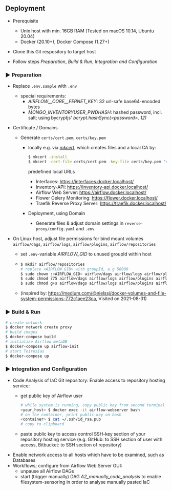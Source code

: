 ## Deployment

- Prerequisite
  - Unix host with min. 16GB RAM (Tested on macOS 10.14, Ubuntu 20.04)
  - Docker (20.10+), Docker Compose (1.27+)

- Clone this Git respository to target host
- Follow steps _Preparation_, _Build & Run_, _Integration and Configuration_

### ▶ Preparation
- Replace `.env.sample` with `.env`
  - special requirements:
    - _AIRFLOW__CORE__FERNET_KEY_: 32 url-safe base64-encoded bytes
    - _MONGO_INVENTORYUSER_PWDHASH_: hashed password, incl. salt; using bycryptjs' *bcrypt.hashSync(\<password>, 12)*

- Certificate / Domains

  - Generate `certs/cert.pem`, `certs/key.pem `
    - locally e.g. via [*mkcert*](https://github.com/FiloSottile/mkcert), which creates files and a local CA by:
      ```bash
      $ mkcert -install
      $ mkcert -cert-file certs/cert.pem -key-file certs/key.pem "docker.localhost" "*.docker.localhost"
      ```
      predefined local URLs
        - Interfaces: https://interfaces.docker.localhost/
        - Inventory-API: https://inventory-api.docker.localhost/
        - Airflow Web Server: https://airflow.docker.localhost/
        - Flower Celery Monitoring: https://flower.docker.localhost/
        - Traefik Reverse Proxy Server: https://traefik.docker.localhost/


    - Deployment, using Domain
      - Generate files & adjust domain settings in `reverse-proxy/config.yaml` and `.env`


- On Linux host, adjust file permissions for bind mount volumes `airflow/dags`, `airflow/logs`, `airflow/plugins`, `airflow/repositories`
  - set `.env`-variable _AIRFLOW_GID_ to unused groupId within host
  - 
    ```bash
    $ mkdir airflow/repositories 
    # replace <AIRFLOW_GID> with groupId, e.g 50000
    $ sudo chown :<AIRFLOW_GID> airflow/dags airflow/logs airflow/plugins airflow/repositories 
    $ sudo chmod 775 airflow/dags airflow/logs airflow/plugins airflow/repositories 
    $ sudo chmod g+s airflow/dags airflow/logs airflow/plugins airflow/repositories 
    ```
  
  - (inspired by:  https://medium.com/@nielssj/docker-volumes-and-file-system-permissions-772c1aee23ca, Visited on 2021-08-31)

### ▶ Build & Run
```bash
# create network
$ docker network create proxy
# build images
$ docker-compose build
# initialize Airflow metaDB
$ docker-compose up airflow-init
# start Teiresias
$ docker-compose up
```

### ▶ Integration and Configuration
- Code Analysis of IaC Git repository: Enable access to repository hosting service:
    - get public key of Airflow user
      ```bash
      # while system is running, copy public key from second terminal
      <your_host> $ docker exec -it airflow-webserver bash
      # on the container, print public key on bash
      <container> $ cat ~/.ssh/id_rsa.pub
      # copy to clipboard
      ```

    - paste public key to access control SSH-key section of your repository hosting service (e.g. GitHub: to SSH section of user with access, Bitbucket: to SSH section of repository)
- Enable network access to all hosts which have to be examined, such as Databases
- Workflows; configure from Airflow Web Server GUI:
  - unpause all Airflow DAGs
  - start (trigger manually) DAG _A2_manually_code_analysis_ to enable filesystem-sensoring in order to analyse manually pasted IaC 
